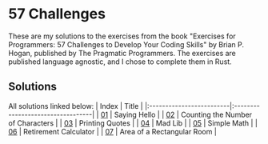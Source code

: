 # 57 Challenges

These are my solutions to the exercises from the book "Exercises for Programmers: 57 Challenges to Develop Your Coding Skills" by Brian P. Hogan, published by The Pragmatic Programmers. The exercises are published language agnostic, and I chose to complete them in Rust.

## Solutions

All solutions linked below:
| Index                    | Title                             |
|:-------------------------|:----------------------------------|
| [01](./ch01/src/main.rs) | Saying Hello                      |
| [02](./ch02/src/main.rs) | Counting the Number of Characters |
| [03](./ch03/src/main.rs) | Printing Quotes                   |
| [04](./ch04/src/main.rs) | Mad Lib                           |
| [05](./ch05/src/main.rs) | Simple Math                       |
| [06](./ch06/src/main.rs) | Retirement Calculator             |
| [07](./ch07/src/main.rs) | Area of a Rectangular Room        |
